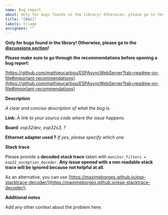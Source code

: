 ```yaml
---
name: Bug report
about: Only for bugs founds in the library! Otherwise, please go to the discussions section!
title: "[BUG]"
labels: triage
assignees: ""
---
```


**Only for bugs found in the library! Otherwise, please go to the [discussions section](https://github.com/mathieucarbou/ESPAsyncWebServer/discussions)!**

**Please make sure to go through the recommendations before opening a bug report:**

[https://github.com/mathieucarbou/ESPAsyncWebServer?tab=readme-ov-file#important-recommendations](https://github.com/mathieucarbou/ESPAsyncWebServer?tab=readme-ov-file#important-recommendations)

**Description**

_A clear and concise description of what the bug is._

**Link:** _A link to your source code where the issue happens_

**Board**: _esp32dev, esp32s3, ?_

**Ethernet adapter used ?** _If yes, please specify which one_

**Stack trace**

Please provide a **decoded stack trace** taken with `monitor_filters = esp32_exception_decoder`.
**Any issue opened with a non readable stack trace will be ignored because not helpful at all.**

As an alternative, you can use [https://maximeborges.github.io/esp-stacktrace-decoder/](https://maximeborges.github.io/esp-stacktrace-decoder/).

**Additional notes**

Add any other context about the problem here.
